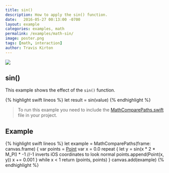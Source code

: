 ```yaml
---
title: sin()
description: How to apply the sin() function.
date:   2016-05-27 00:13:00 -0700
layout: example
categories: examples, math
permalink: /examples/math-sin/
image: poster.png
tags: [math, interaction]
author: Travis Kirton
---
```

![](sin.png)

## sin()
This example shows the effect of the `sin()` function.

{% highlight swift lineos %}
let result = sin(value)
{% endhighlight %}

> To run this example you need to include the [MathComparePaths.swift](https://gist.github.com/C4Framework/0705e9ad451fa2b655075ad72432ca46) file in your project.

## Example
{% highlight swift lineos %}
let example = MathComparePaths(frame: canvas.frame) {
    var points = [Point]()
    var x = 0.0
    repeat {
        let y = sin(x * 2 * M_PI) * -1 //-1 inverts iOS coordinates to look normal
        points.append(Point(x, y))
        x += 0.001
    } while x < 1
    return (points, points)
}
canvas.add(example)
{% endhighlight %}
